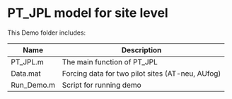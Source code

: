 # PT_JPL model for site level

This Demo folder includes:

| Name       | Description                                      |
| ---------- | ------------------------------------------------ |
| PT_JPL.m   | The main function of PT_JPL                      |
| Data.mat   | Forcing data for two pilot sites (AT-neu, AUfog) |
| Run_Demo.m | Script for running demo                          |


